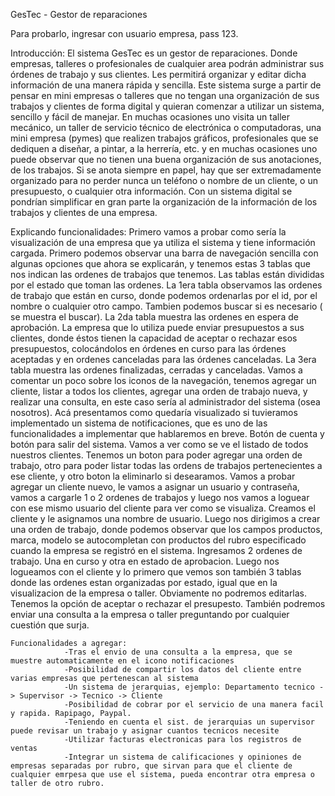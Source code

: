 GesTec - Gestor de reparaciones

Para probarlo, ingresar con usuario empresa, pass 123.

Introducción: El sistema GesTec es un gestor de reparaciones. Donde empresas, talleres o profesionales de cualquier area podrán administrar sus órdenes de trabajo y sus clientes. Les permitirá organizar y editar dicha información de una manera rápida y sencilla. Este sistema surge a partir de pensar en mini empresas o talleres que no tengan una organización de sus trabajos y clientes de forma digital y quieran comenzar a utilizar un sistema, sencillo y fácil de manejar. En muchas ocasiones uno visita un taller mecánico, un taller de servicio técnico de electrónica o computadoras, una mini empresa (pymes) que realizen trabajos gráficos, profesionales que se dediquen a diseñar, a pintar, a la herrería, etc. y en muchas ocasiones uno puede observar que no tienen una buena organización de sus anotaciones, de los trabajos. Si se anota siempre en papel, hay que ser extremadamente organizado para no perder nunca un teléfono o nombre de un cliente, o un presupuesto, o cualquier otra información. Con un sistema digital se pondrían simplificar en gran parte la organización de la información de los trabajos y clientes de una empresa. 

Explicando funcionalidades: Primero vamos a probar como sería la visualización de una empresa que ya utiliza el sistema y tiene información cargada. Primero podemos observar una barra de navegación sencilla con algunas opciones que ahora se explicarán, y tenemos estas 3 tablas que nos indican las ordenes de trabajos que tenemos. Las tablas están divididas por el estado que toman las ordenes. La 1era tabla observamos las ordenes de trabajo que están en curso, donde podemos ordenarlas por el id, por el nombre o cualquier otro campo. Tambien podemos buscar si es necesario ( se muestra el buscar). La 2da tabla muestra las ordenes en espera de aprobación. La empresa que lo utiliza puede enviar presupuestos a sus clientes, donde éstos tienen la capacidad de aceptar o rechazar esos presupuestos, colocándolos en órdenes en curso para las órdenes aceptadas y en ordenes canceladas para las órdenes canceladas.
    La 3era tabla muestra las ordenes finalizadas, cerradas y canceladas.
    Vamos a comentar un poco sobre los iconos de la navegación, tenemos agregar un cliente, listar a todos los clientes, agregar una orden de trabajo nueva, y realizar una consulta, en este caso sería al administrador del sistema (osea nosotros). Acá presentamos como quedaría visualizado si tuvieramos implementado un sistema de notificaciones, que es uno de las funcionalidades a implementar que hablaremos en breve. Botón de cuenta y botón para salir del sistema.
    Vamos a ver como se ve el listado de todos nuestros clientes. Tenemos un boton para poder agregar una orden de trabajo, otro para poder listar todas las ordens de trabajos pertenecientes a ese cliente, y otro boton la eliminarlo si desearamos. Vamos a probar agregar un cliente nuevo, le vamos a asignar un usuario y contraseña, vamos a cargarle 1 o 2 ordenes de trabajos y luego nos vamos a loguear con ese mismo usuario del cliente para ver como se visualiza. Creamos el cliente y le asignamos una nombre de usuario. Luego nos dirigimos a crear una orden de trabajo, donde podemos observar que los campos productos, marca, modelo se autocompletan con productos del rubro especificado cuando la empresa se registró en el sistema. Ingresamos 2 ordenes de trabajo. Una en curso y otra en estado de aprobacion. Luego nos logueamos con el cliente y lo primero que vemos son también 3 tablas donde las ordenes estan organizadas por estado, igual que en la visualizacion de la empresa o taller. Obviamente no podremos editarlas. Tenemos la opción de aceptar o rechazar el presupesto. También podremos enviar una consulta a la empresa o taller preguntando por cualquier cuestión que surja.
    
    Funcionalidades a agregar: 
                -Tras el envio de una consulta a la empresa, que se muestre automaticamente en el icono notificaciones 
                -Posibilidad de compartir los datos del cliente entre varias empresas que pertenescan al sistema
                -Un sistema de jerarquias, ejemplo: Departamento tecnico -> Supervisor -> Tecnico -> Cliente
                -Posibilidad de cobrar por el servicio de una manera facil y rapida. Rapipago, Paypal.
                -Teniendo en cuenta el sist. de jerarquias un supervisor puede revisar un trabajo y asignar cuantos tecnicos necesite
                -Utilizar facturas electronicas para los registros de ventas
                -Integrar un sistema de calificaciones y opiniones de empresas separadas por rubro, que sirvan para que el cliente de cualquier emrpesa que use el sistema, pueda encontrar otra empresa o taller de otro rubro.

